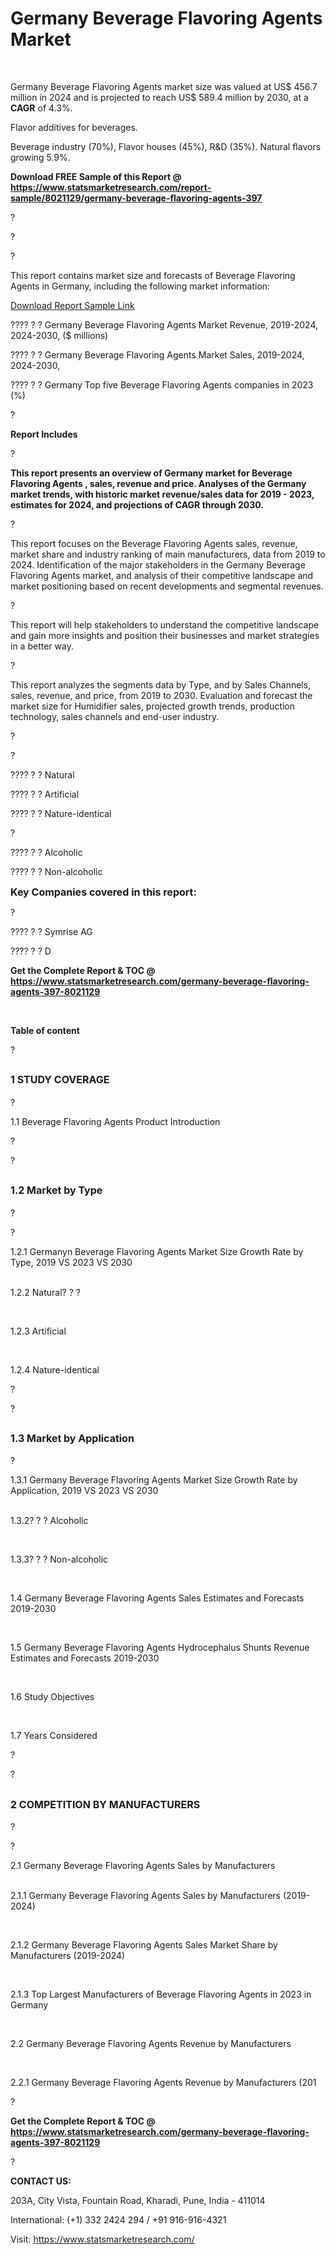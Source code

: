 <h1>Germany Beverage Flavoring Agents Market</h1><br/><p>Germany Beverage Flavoring Agents market size was valued at US$ 456.7 million in 2024 and is projected to reach US$ 589.4 million by 2030, at a <strong>CAGR</strong> of 4.3%.</p>
 
 
 
 <p>Flavor additives for beverages.</p>
 
 
 
 <p>Beverage industry (70%), Flavor houses (45%), R&D (35%). Natural flavors growing 5.9%.</p>
 
 
 
 <div><b>Download FREE Sample of this Report @ <a href="https://www.statsmarketresearch.com/download-free-sample/8021129/germany-beverage-flavoring-agents-397">https://www.statsmarketresearch.com/report-sample/8021129/germany-beverage-flavoring-agents-397</a></b></div>
 
 
 
 <p>? </p>
 
 
 
 <p>? </p>
 
 
 
 <p>? </p>
 
 
 
 <p>This report contains market size and forecasts of Beverage Flavoring Agents in Germany, including the following market information:</p>
 
 
 
 <p><a href="https://www.statsmarketresearch.com/download-free-sample/8021129/germany-beverage-flavoring-agents-397">Download Report Sample Link</a></p>
 
 
 
 <p>???? ? ? Germany Beverage Flavoring Agents Market Revenue, 2019-2024, 2024-2030, ($ millions)</p>
 
 
 
 <p>???? ? ? Germany Beverage Flavoring Agents Market Sales, 2019-2024, 2024-2030,</p>
 
 
 
 <p>???? ? ? Germany Top five Beverage Flavoring Agents companies in 2023 (%)</p>
 
 
 
 <p>? </p>
 
 
 
 <p><strong>Report Includes</strong></p>
 
 
 
 <p>? </p>
 
 
 
 <p><strong>This report presents an overview of Germany market for Beverage Flavoring Agents , sales, revenue and price. Analyses of the Germany market trends, with historic market revenue/sales data for 2019 - 2023, estimates for 2024, and projections of <strong>CAGR</strong> through 2030.</strong></p>
 
 
 
 <p>? </p>
 
 
 
 <p>This report focuses on the Beverage Flavoring Agents sales, revenue, market share and industry ranking of main manufacturers, data from 2019 to 2024. Identification of the major stakeholders in the Germany Beverage Flavoring Agents market, and analysis of their competitive landscape and market positioning based on recent developments and segmental revenues.</p>
 
 
 
 <p>? </p>
 
 
 
 <p>This report will help stakeholders to understand the competitive landscape and gain more insights and position their businesses and market strategies in a better way.</p>
 
 
 
 <p>? </p>
 
 
 
 <p>This report analyzes the segments data by Type, and by Sales Channels, sales, revenue, and price, from 2019 to 2030. Evaluation and forecast the market size for Humidifier sales, projected growth trends, production technology, sales channels and end-user industry.</p>
 
 
 
 <p>? </p>
 
 
 
 <p>? </p>
 
 
 
 <p>???? ? ? Natural</p>
 
 
 
 <p>???? ? ? Artificial</p>
 
 
 
 <p>???? ? ? Nature-identical</p>
 
 
 
 <p>? </p>
 
 
 
 <p>???? ? ? Alcoholic</p>
 
 
 
 <p>???? ? ? Non-alcoholic</p>
 
 
 
 <p><span style="font-size:16px"><strong>Key Companies covered in this report:</strong></span></p>
 
 
 
 <p>? </p>
 
 
 
 <p>???? ? ? Symrise AG</p>
 
 
 
 <p>???? ? ? D</p>
 
 
 
 <div><b>Get the Complete Report & TOC @ <a href="https://www.statsmarketresearch.com/germany-beverage-flavoring-agents-397-8021129">https://www.statsmarketresearch.com/germany-beverage-flavoring-agents-397-8021129</a></b></div>
 
 
 
 <p><br />
 
 <b>Table of content</b></p>
 
 
 
 <p>? </p>
 
 
 
 <h2><span style="font-size:16px"><strong>1 STUDY COVERAGE</strong></span></h2>
 
 
 
 <p>? </p>
 
 
 
 <p>1.1 Beverage Flavoring Agents Product Introduction</p>
 
 
 
 <p>? </p>
 
 
 
 <p>? </p>
 
 
 
 <h2><span style="font-size:16px"><strong>1.2 Market by Type</strong></span></h2>
 
 
 
 <p>? </p>
 
 
 
 <p>? </p>
 
 
 
 <p>1.2.1 Germanyn Beverage Flavoring Agents Market Size Growth Rate by Type, 2019 VS 2023 VS 2030<br />
 
 <br />
 
 1.2.2 Natural? ? ? <br />
 
 <br />
 
 1.2.3 Artificial<br />
 
 <br />
 
 1.2.4 Nature-identical<br />
 
 ? </p>
 
 
 
 <p>? </p>
 
 
 
 <h2><span style="font-size:16px"><strong>1.3 Market by Application</strong></span></h2>
 
 
 
 <p>? </p>
 
 
 
 <p>1.3.1 Germany Beverage Flavoring Agents Market Size Growth Rate by Application, 2019 VS 2023 VS 2030<br />
 
 <br />
 
 1.3.2? ? ? Alcoholic<br />
 
 <br />
 
 1.3.3? ? ? Non-alcoholic<br />
 
 <br />
 
 1.4 Germany Beverage Flavoring Agents Sales Estimates and Forecasts 2019-2030<br />
 
 <br />
 
 1.5 Germany Beverage Flavoring Agents Hydrocephalus Shunts Revenue Estimates and Forecasts 2019-2030<br />
 
 <br />
 
 1.6 Study Objectives<br />
 
 <br />
 
 1.7 Years Considered</p>
 
 
 
 <p>? </p>
 
 
 
 <p>? </p>
 
 
 
 <h2><span style="font-size:16px"><strong>2 COMPETITION BY MANUFACTURERS</strong></span></h2>
 
 
 
 <p>? </p>
 
 
 
 <p>? </p>
 
 
 
 <p>2.1 Germany Beverage Flavoring Agents Sales by Manufacturers<br />
 
 <br />
 
 2.1.1 Germany Beverage Flavoring Agents Sales by Manufacturers (2019-2024)<br />
 
 <br />
 
 2.1.2 Germany Beverage Flavoring Agents Sales Market Share by Manufacturers (2019-2024)<br />
 
 <br />
 
 2.1.3 Top Largest Manufacturers of Beverage Flavoring Agents in 2023 in Germany<br />
 
 <br />
 
 2.2 Germany Beverage Flavoring Agents Revenue by Manufacturers<br />
 
 <br />
 
 2.2.1 Germany Beverage Flavoring Agents Revenue by Manufacturers (201</p>
 
 
 
 <p>? </p>
 
 
 
 <div><b>Get the Complete Report & TOC @ <a href="https://www.statsmarketresearch.com/germany-beverage-flavoring-agents-397-8021129">https://www.statsmarketresearch.com/germany-beverage-flavoring-agents-397-8021129</a></b></div>
 
 
 
 <p>? </p>
 
 
 
 <p><b>CONTACT US:</b><br />
 
 203A, City Vista, Fountain Road, Kharadi, Pune, India - 411014<br />
 
 International: (+1) 332 2424 294 / +91 916-916-4321<br />
 
 Visit: <a href="https://www.statsmarketresearch.com/">https://www.statsmarketresearch.com/</a></p>